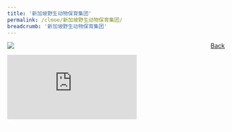 ```yaml
---
title: '新加坡野生动物保育集团'
permalink: /clmoe/新加坡野生动物保育集团/
breadcrumb: '新加坡野生动物保育集团'
---
```

<a href="/gallery/华文学习展示区-chinese-exhibitions-e/community-partners/" style="float:right;">Back</a>
 <img src="/images/WRS-CL.jpg"> <br/>
<div class="video-container">
  <iframe src="https://www.youtube.com/embed/xSVyWOL-Yt4" frameborder="0" allow="accelerometer; autoplay; encrypted-media; gyroscope; picture-in-picture" allowfullscreen></iframe></div>
<div class="btntop"><a href="#top" style="text-decoration:none;"><span style="color:white"><b>Top</b></span></a></div>
